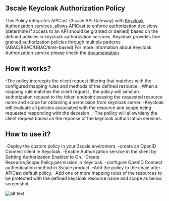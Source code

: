 
## 3scale Keycloak Authorization Policy

This Policy integrates APICast (3scale API Gateway) with  [Keycloak Authorization services](https://www.keycloak.org/docs/latest/authorization_services/)  ,allows APICast to enforce authorization decisions (determine if access to an API should be granted or denied)  based on the defined policies in keycloak authorization services.
Keycloak provides fine grained authorization policies  through multiple patterns (ABAC/RBAC/UBAC/time-based).For more information about Keycloak Authorization service please check the [documentation](https://www.keycloak.org/docs/latest/authorization_services/)

## How it works?

-The policy intercepts the client request filtering that matches with the configured mapping rules and methods of the defined resource. 
-When a mapping rule matches the client request , the policy will send an authorization request to the token endpoint passing the requested resource name and scope for obtaining a permission from keycloak server.
 -Keycloak will evaluate all policies associated with the resource and scope being requested responding with the decesion .
 -The pollicy will allow/deny the client request based on the reponse of the keycloak authorization services.
 
 
## How to use it?
 
 -Deploy the custom policy in your 3scale enviroment.
 -create an OpenID Connect client in Keycloak.
 -Enable Authorization service in the client by Settting Authorization Enabled to On.
 -Create Resource,Scope,Policy,permission in Keycloak.
 -configure OpenID Connect authentication method in 3scale product.
 -Add the policy to the chain after APICast default policy.
 -Add one or more mapping rules of the resources to be protected with the defined keycloak resource name and scope as below screenshot.

![alt text](https://github.com/abdelhamidfg/keycloak-Authorization-policy/blob/master/Authorizer-rule.jpg?raw=true)
